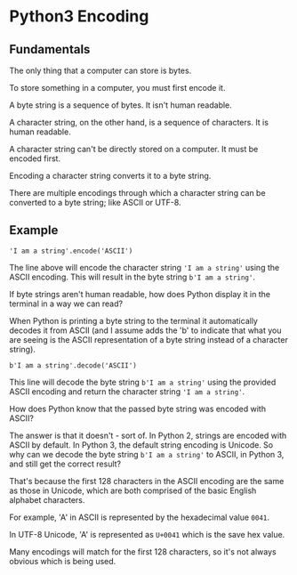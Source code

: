 # Python3 Encoding

## Fundamentals

The only thing that a computer can store is bytes.

To store something in a computer, you must first encode it.

A byte string is a sequence of bytes. It isn't human readable.

A character string, on the other hand, is a sequence of characters. It is human readable.

A character string can't be directly stored on a computer. It must be encoded first.

Encoding a character string converts it to a byte string.

There are multiple encodings through which a character string can be converted to a byte string; like ASCII or UTF-8.

## Example

    'I am a string'.encode('ASCII')

The line above will encode the character string `'I am a string'` using the ASCII encoding. This will result in the byte string `b'I am a string'`.

If byte strings aren't human readable, how does Python display it in the terminal in a way we can read?

When Python is printing a byte string to the terminal it automatically decodes it from ASCII (and I assume adds the 'b' to indicate that what you are seeing is the ASCII representation of a byte string instead of a character string).

    b'I am a string'.decode('ASCII')

This line will decode the byte string `b'I am a string'` using the provided ASCII encoding and return the character string `'I am a string'`.

How does Python know that the passed byte string was encoded with ASCII?

The answer is that it doesn't - sort of. In Python 2, strings are encoded with ASCII by default. In Python 3, the default string encoding is Unicode. So why can we decode the byte string `b'I am a string'` to ASCII, in Python 3, and still get the correct result?

That's because the first 128 characters in the ASCII encoding are the same as those in Unicode, which are both comprised of the basic English alphabet characters.

For example, 'A' in ASCII is represented by the hexadecimal value `0041`.

In UTF-8 Unicode, 'A' is represented as `U+0041` which is the save hex value.

Many encodings will match for the first 128 characters, so it's not always obvious which is being used.
